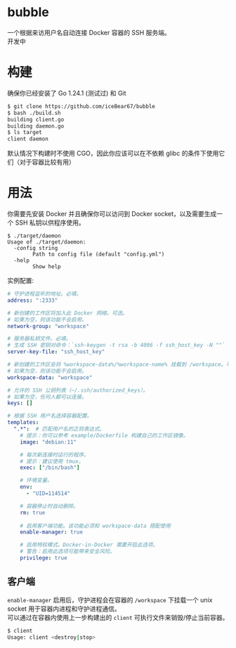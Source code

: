 # bubble
一个根据来访用户名自动连接 Docker 容器的 SSH 服务端。  
开发中

# 构建
确保你已经安装了 Go 1.24.1 (测试过) 和 Git

```bash
$ git clone https://github.com/iceBear67/bubble
$ bash ./build.sh
building client.go
building daemon.go
$ ls target
client daemon
```

默认情况下构建时不使用 CGO，因此你应该可以在不依赖 glibc 的条件下使用它们（对于容器比较有用）

# 用法

你需要先安装 Docker 并且确保你可以访问到 Docker socket，以及需要生成一个 SSH 私钥以供程序使用。

```aiignore
$ ./target/daemon
Usage of ./target/daemon:
  -config string
        Path to config file (default "config.yml")
  -help
        Show help
```

实例配置:
```yaml
# 守护进程监听的地址。必填。
address: ":2333"

# 新创建的工作区将加入此 Docker 网络。可选。
# 如果为空，则该功能不会启用。
network-group: "workspace"

# 服务器私钥文件。必填。
# 生成 SSH 密钥对命令：`ssh-keygen -t rsa -b 4096 -f ssh_host_key -N ""`
server-key-file: "ssh_host_key"

# 新创建的工作区会将 %workspace-data%/%workspace-name% 挂载到 /workspace。可选。
# 如果为空，则该功能不会启用。
workspace-data: "workspace"

# 允许的 SSH 公钥列表（~/.ssh/authorized_keys）。
# 如果为空，任何人都可以连接。
keys: []

# 根据 SSH 用户名选择容器配置。
templates:
  ".*":  # 匹配用户名的正则表达式。
    # 提示：你可以参考 example/Dockerfile 构建自己的工作区镜像。
    image: "debian:11"

    # 每次新连接时运行的程序。
    # 提示：建议使用 tmux。
    exec: ["/bin/bash"]

    # 环境变量。
    env:
      - "UID=114514"

    # 容器停止时自动删除。
    rm: true
    
    # 启用客户端功能。该功能必须和 workspace-data 搭配使用
    enable-manager: true

    # 启用特权模式。Docker-in-Docker 需要开启此选项。
    # 警告：启用此选项可能带来安全风险。
    privilege: true
```

## 客户端

`enable-manager` 启用后，守护进程会在容器的 `/workspace` 下挂载一个 unix socket 用于容器内进程和守护进程通信。  
可以通过在容器内使用上一步构建出的 `client` 可执行文件来销毁/停止当前容器。
```bash
$ client
Usage: client <destroy|stop> 
```